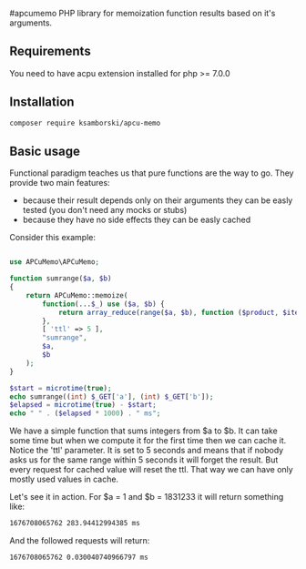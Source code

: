 #apcumemo
PHP library for memoization function results based on it's arguments.

## Requirements

You need to have acpu extension installed for php >= 7.0.0

## Installation

```bash
composer require ksamborski/apcu-memo
```

## Basic usage

Functional paradigm teaches us that pure functions are the way to go. They provide two main features:

  - because their result depends only on their arguments they can be easly tested (you don't need any mocks or stubs)
  - because they have no side effects they can be easly cached

Consider this example:

```php

use APCuMemo\APCuMemo;

function sumrange($a, $b)
{
    return APCuMemo::memoize(
        function(...$_) use ($a, $b) {
            return array_reduce(range($a, $b), function ($product, $item) { return $product + $item; }, 1);
        },
        [ 'ttl' => 5 ],
        "sumrange",
        $a,
        $b
    );
}

$start = microtime(true);
echo sumrange((int) $_GET['a'], (int) $_GET['b']);
$elapsed = microtime(true) - $start;
echo " " . ($elapsed * 1000) . " ms";
```

We have a simple function that sums integers from $a to $b. It can take some
time but when we compute it for the first time then we can cache it. Notice the
'ttl' parameter. It is set to 5 seconds and means that if nobody asks us for
the same range within 5 seconds it will forget the result. But every request
for cached value will reset the ttl. That way we can have only mostly used values in cache.

Let's see it in action. For $a = 1 and $b = 1831233 it will return something like:
 
```bash
1676708065762 283.94412994385 ms
```

And the followed requests will return:

```bash
1676708065762 0.030040740966797 ms
```
